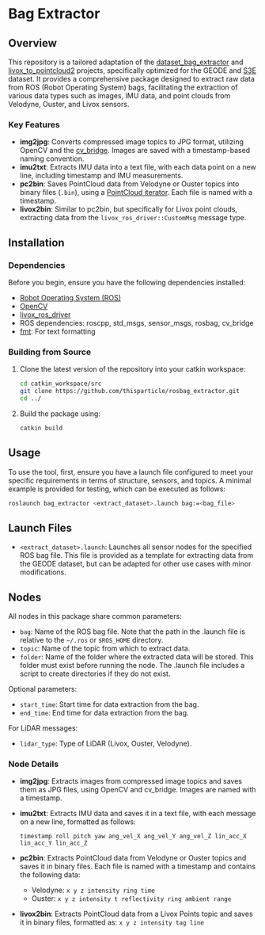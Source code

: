 # Bag Extractor

## Overview

This repository is a tailored adaptation of the [dataset_bag_extractor](https://github.com/Robotics-Mechatronics-UMA/dataset_bag_extractor) and [livox_to_pointcloud2](https://github.com/koide3/livox_to_pointcloud2) projects, specifically optimized for the GEODE and [S3E](https://pengyu-team.github.io/S3E/) dataset. It provides a comprehensive package designed to extract raw data from ROS (Robot Operating System) bags, facilitating the extraction of various data types such as images, IMU data, and point clouds from Velodyne, Ouster, and Livox sensors.

### Key Features

- **img2jpg**: Converts compressed image topics to JPG format, utilizing OpenCV and the [cv_bridge](https://wiki.ros.org/cv_bridge). Images are saved with a timestamp-based naming convention.
- **imu2txt**: Extracts IMU data into a text file, with each data point on a new line, including timestamp and IMU measurements.
- **pc2bin**: Saves PointCloud data from Velodyne or Ouster topics into binary files (`.bin`), using a [PointCloud iterator](https://wiki.ros.org/pcl/Overview). Each file is named with a timestamp.
- **livox2bin**: Similar to pc2bin, but specifically for Livox point clouds, extracting data from the `livox_ros_driver::CustomMsg` message type.

## Installation

### Dependencies

Before you begin, ensure you have the following dependencies installed:

- [Robot Operating System (ROS)](http://wiki.ros.org/)
- [OpenCV](https://opencv.org/)
- [livox_ros_driver](https://github.com/Livox-SDK/livox_ros_driver)
- ROS dependencies: roscpp, std_msgs, sensor_msgs, rosbag, cv_bridge
- [fmt](https://github.com/fmtlib/fmt): For text formatting

### Building from Source

1. Clone the latest version of the repository into your catkin workspace:
   ```bash
   cd catkin_workspace/src
   git clone https://github.com/thisparticle/rosbag_extractor.git
   cd ../
   ```
2. Build the package using:
   ```bash
   catkin build
   ```

## Usage

To use the tool, first, ensure you have a launch file configured to meet your specific requirements in terms of structure, sensors, and topics. A minimal example is provided for testing, which can be executed as follows:

```bash
roslaunch bag_extractor <extract_dataset>.launch bag:=<bag_file>
```

## Launch Files

- `<extract_dataset>.launch`: Launches all sensor nodes for the specified ROS bag file. This file is provided as a template for extracting data from the GEODE dataset, but can be adapted for other use cases with minor modifications.

## Nodes

All nodes in this package share common parameters:

- `bag`: Name of the ROS bag file. Note that the path in the .launch file is relative to the `~/.ros` or `$ROS_HOME` directory.
- `topic`: Name of the topic from which to extract data. 
- `folder`: Name of the folder where the extracted data will be stored. This folder must exist before running the node. The .launch file includes a script to create directories if they do not exist.

Optional parameters:

- `start_time`: Start time for data extraction from the bag.
- `end_time`: End time for data extraction from the bag.

For LiDAR messages:

- `lidar_type`: Type of LiDAR (Livox, Ouster, Velodyne).

### Node Details

- **img2jpg**: Extracts images from compressed image topics and saves them as JPG files, using OpenCV and cv_bridge. Images are named with a timestamp.
- **imu2txt**: Extracts IMU data and saves it in a text file, with each message on a new line, formatted as follows:
  
  ```
  timestamp roll pitch yaw ang_vel_X ang_vel_Y ang_vel_Z lin_acc_X lin_acc_Y lin_acc_Z
  ```
- **pc2bin**: Extracts PointCloud data from Velodyne or Ouster topics and saves it in binary files. Each file is named with a timestamp and contains the following data:
  - Velodyne: `x y z intensity ring time`
  - Ouster: `x y z intensity t reflectivity ring ambient range`
- **livox2bin**: Extracts PointCloud data from a Livox Points topic and saves it in binary files, formatted as: `x y z intensity tag line`
